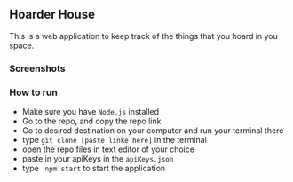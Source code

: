 ## Hoarder House
This is a web application to keep track of the things that you hoard in you space.

### Screenshots


### How to run
* Make sure you have `Node.js` installed
* Go to the repo, and copy the repo link
* Go to desired destination on your computer and run your terminal there
*  type `git clone [paste linke here]` in the terminal
* open the repo files in text editor of your choice
* paste in your apiKeys in the `apiKeys.json`
* type ` npm start` to start the application
